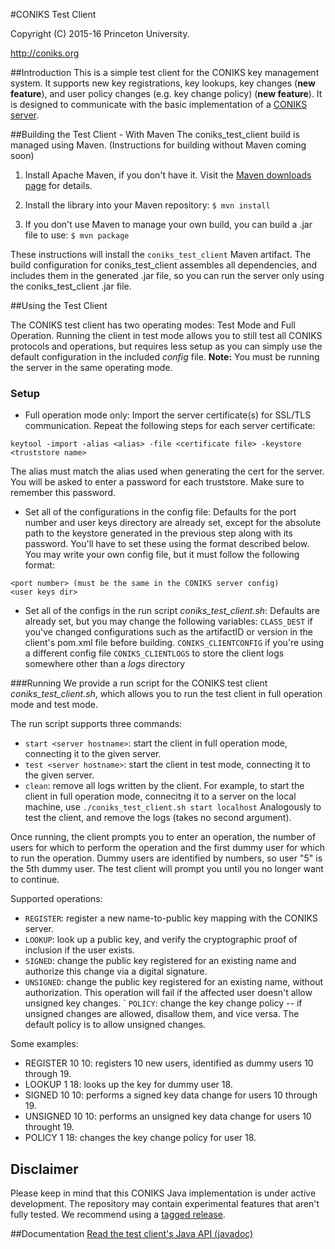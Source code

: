 #CONIKS Test Client

Copyright (C) 2015-16 Princeton University.

http://coniks.org

##Introduction
This is a simple test client for the CONIKS key management system. It supports new key registrations, key lookups, key changes (**new feature**), and user policy changes (e.g. key change policy) (**new feature**). It is designed to communicate with the basic implementation of a [CONIKS server](https://github.com/coniks-sys/coniks-java/tree/master/coniks_server).

##Building the Test Client - With Maven
The coniks_test_client build is managed using Maven. (Instructions for building without Maven coming soon)

1) Install Apache Maven, if you don't have it. Visit the [Maven downloads page](https://maven.apache.org/download.cgi) for details.

2) Install the library into your Maven repository:
```$ mvn install```

3) If you don't use Maven to manage your own build, you can build a .jar file to use:
```$ mvn package```

These instructions will install the ``coniks_test_client`` Maven artifact.
The build configuration for coniks_test_client assembles all dependencies,
and includes them in the generated .jar file, so you can run the server
only using the coniks_test_client .jar file.

##Using the Test Client

The CONIKS test client has two operating modes: Test Mode and Full Operation.
Running the client in test mode allows you to still test all CONIKS
protocols and operations, but requires less setup as you can simply use
the default configuration in the included *config* file.
**Note:** You must be running the server in the same operating mode.

### Setup
- Full operation mode only: Import the server certificate(s) for SSL/TLS communication.
Repeat the following steps for each server certificate:
```
keytool -import -alias <alias> -file <certificate file> -keystore <truststore name>
```
The alias must match the alias used when generating the cert for the server. You will be asked to
enter a password for each truststore. Make sure to remember this password.
- Set all of the configurations in the config file:
Defaults for the port number and user keys directory are already set,
except for the absolute path to the keystore generated in the
previous step along with its password. You'll have to set these using the format
described below.
You may write your own config file, but it must follow the following format:
```
<port number> (must be the same in the CONIKS server config)
<user keys dir>
```
- Set all of the configs in the run script *coniks_test_client.sh*:
Defaults are already set, but you may change the following variables:
```CLASS_DEST``` if you've changed configurations such as the artifactID or version in the client's pom.xml file before building.
```CONIKS_CLIENTCONFIG``` if you're using a different config file
```CONIKS_CLIENTLOGS``` to store the client logs somewhere other than a *logs* directory

###Running
We provide a run script for the CONIKS test client *coniks_test_client.sh*, which allows you to run
the test client in full operation mode and test mode.

The run script supports three commands:
- ```start <server hostname>```: start the client in full operation mode, connecting it to the given server.
- ```test <server hostname>```: start the client in test mode, connecting it to the given server.
- ```clean```: remove all logs written by the client.
For example, to start the client in full operation mode, connecitng it to a server on the local machine, use
```./coniks_test_client.sh start localhost```
Analogously to test the client, and remove the logs (takes no second argument).

Once running, the client prompts you to enter an operation, the number of users for which to
perform the operation and the first dummy user for which to run the operation. Dummy users are
identified by numbers, so user "5" is the 5th dummy user.
The test client will prompt you until you no longer want to continue.

Supported operations:
- ```REGISTER```: register a new name-to-public key mapping with the CONIKS server.
- ```LOOKUP```: look up a public key, and verify the cryptographic proof of inclusion if the user exists.
- ```SIGNED```: change the public key registered for an existing name and authorize this change via a digital signature.
- ```UNSIGNED```: change the public key registered for an existing name, without authorization. This operation will fail if the affected user doesn't allow unsigned key changes.
` ```POLICY```: change the key change policy -- if unsigned changes are allowed, disallow them, and vice versa. The default policy is to allow unsigned changes.

Some examples:
- REGISTER 10 10: registers 10 new users, identified as dummy users 10 through 19.
- LOOKUP 1 18: looks up the key for dummy user 18.
- SIGNED 10 10: performs a signed key data change for users 10 through 19.
- UNSIGNED 10 10: performs an unsigned key data change for users 10 throught 19.
- POLICY 1 18: changes the key change policy for user 18.

## Disclaimer
Please keep in mind that this CONIKS Java implementation is under active development. The repository may contain experimental features that aren't fully tested. We recommend using a [tagged release](https://github.com/coniks-sys/coniks-java/releases).

##Documentation
[Read the test client's Java API (javadoc)](https://coniks-sys.github.io/coniks-java/org/coniks/coniks_test_client/package-summary.html)
